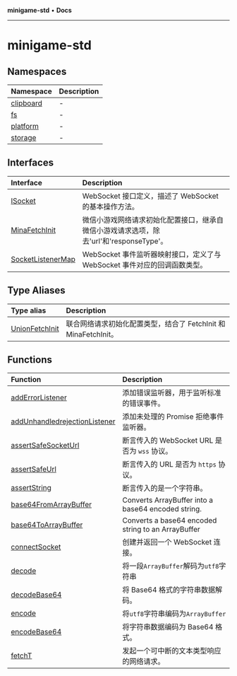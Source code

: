 **minigame-std** • **Docs**

***

# minigame-std

## Namespaces

| Namespace | Description |
| :------ | :------ |
| [clipboard](namespaces/clipboard/README.md) | - |
| [fs](namespaces/fs/README.md) | - |
| [platform](namespaces/platform/README.md) | - |
| [storage](namespaces/storage/README.md) | - |

## Interfaces

| Interface | Description |
| :------ | :------ |
| [ISocket](interfaces/ISocket.md) | WebSocket 接口定义，描述了 WebSocket 的基本操作方法。 |
| [MinaFetchInit](interfaces/MinaFetchInit.md) | 微信小游戏网络请求初始化配置接口，继承自微信小游戏请求选项，除去'url'和'responseType'。 |
| [SocketListenerMap](interfaces/SocketListenerMap.md) | WebSocket 事件监听器映射接口，定义了与 WebSocket 事件对应的回调函数类型。 |

## Type Aliases

| Type alias | Description |
| :------ | :------ |
| [UnionFetchInit](type-aliases/UnionFetchInit.md) | 联合网络请求初始化配置类型，结合了 FetchInit 和 MinaFetchInit。 |

## Functions

| Function | Description |
| :------ | :------ |
| [addErrorListener](functions/addErrorListener.md) | 添加错误监听器，用于监听标准的错误事件。 |
| [addUnhandledrejectionListener](functions/addUnhandledrejectionListener.md) | 添加未处理的 Promise 拒绝事件监听器。 |
| [assertSafeSocketUrl](functions/assertSafeSocketUrl.md) | 断言传入的 WebSocket URL 是否为 `wss` 协议。 |
| [assertSafeUrl](functions/assertSafeUrl.md) | 断言传入的 URL 是否为 `https` 协议。 |
| [assertString](functions/assertString.md) | 断言传入的是一个字符串。 |
| [base64FromArrayBuffer](functions/base64FromArrayBuffer.md) | Converts ArrayBuffer into a base64 encoded string. |
| [base64ToArrayBuffer](functions/base64ToArrayBuffer.md) | Converts a base64 encoded string to an ArrayBuffer |
| [connectSocket](functions/connectSocket.md) | 创建并返回一个 WebSocket 连接。 |
| [decode](functions/decode.md) | 将一段`ArrayBuffer`解码为`utf8`字符串 |
| [decodeBase64](functions/decodeBase64.md) | 将 Base64 格式的字符串数据解码。 |
| [encode](functions/encode.md) | 将`utf8`字符串编码为`ArrayBuffer` |
| [encodeBase64](functions/encodeBase64.md) | 将字符串数据编码为 Base64 格式。 |
| [fetchT](functions/fetchT.md) | 发起一个可中断的文本类型响应的网络请求。 |
